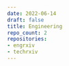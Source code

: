 ```yaml
---
date: 2022-06-14
draft: false
title: Engineering
repo_count: 2
repositories:
- engrxiv
- techrxiv
---
```



